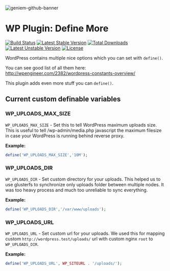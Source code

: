 ![geniem-github-banner](https://cloud.githubusercontent.com/assets/5691777/14319886/9ae46166-fc1b-11e5-9630-d60aa3dc4f9e.png)
# WP Plugin: Define More
[![Build Status](https://travis-ci.org/devgeniem/wp-define-more.svg?branch=master)](https://travis-ci.org/devgeniem/wp-define-more) [![Latest Stable Version](https://poser.pugx.org/devgeniem/wp-define-more/v/stable)](https://packagist.org/packages/devgeniem/wp-define-more) [![Total Downloads](https://poser.pugx.org/devgeniem/wp-define-more/downloads)](https://packagist.org/packages/devgeniem/wp-define-more) [![Latest Unstable Version](https://poser.pugx.org/devgeniem/wp-define-more/v/unstable)](https://packagist.org/packages/devgeniem/wp-define-more) [![License](https://poser.pugx.org/devgeniem/wp-define-more/license)](https://packagist.org/packages/devgeniem/wp-define-more)

WordPress contains multiple nice options which you can set with `define()`.

You can see good list of all them here: http://wpengineer.com/2382/wordpress-constants-overview/

This plugin adds even more stuff you can `define()`.

## Current custom definable variables

### WP_UPLOADS_MAX_SIZE
`WP_UPLOADS_MAX_SIZE`  - Set this to tell WordPress maximum uploads size. This is useful to tell /wp-admin/media.php javascript the maximum filesize in case your WordPress is running behind reverse proxy.

**Example:**

```php
define('WP_UPLOADS_MAX_SIZE','10M');
```

### WP_UPLOADS_DIR
`WP_UPLOADS_DIR` - Set custom directory for your uploads. This helped us to use glusterfs to synchronize only uploads folder between multiple nodes. It was too heavy process and much too unreliable to sync everything.

**Example:**
```php
define('WP_UPLOADS_DIR','/var/www/uploads');
```

### WP_UPLOADS_URL
`WP_UPLOADS_URL` - Set custom url for your uploads. We used this for mapping custom `http://wordpress.test/uploads/` url with custom nginx `root` to `WP_UPLOADS_DIR`.

**Example:**
```php
define('WP_UPLOADS_URL', WP_SITEURL . '/uploads/');
```
